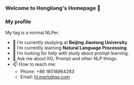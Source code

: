 ### Welcome to Hongliang's Homepage 👋

### My profile
My tag is a normal NLPer.
- 🔭 I’m currently studying at **Beijing Jiaotong University**.
- 🌱 I’m currently learning **Natural Language Processing**. 
- 🤔 I’m looking for help with study about prompt learning.
- 💬 Ask me about KG, Prompt and other NLP things.
- 📫 How to reach me: 
  - Phone: +86 18518964283
  - Email: hl.mark@qq.com


<!--
**HLiang-Lee/HLiang-Lee** is a ✨ _special_ ✨ repository because its `README.md` (this file) appears on your GitHub profile.

Here are some ideas to get you started:

- 🔭 I’m currently studying at Beijing Jiaotong University.
- 🌱 I’m currently learning Natural Language Processing. 
- 🤔 I’m looking for help with study about prompt learning.
- 💬 Ask me about KG, Prompt and other NLP things.
- 📫 How to reach me: 
  - Phone: +86 18518964283
  - Email: hl.mark@qq.com
-->
